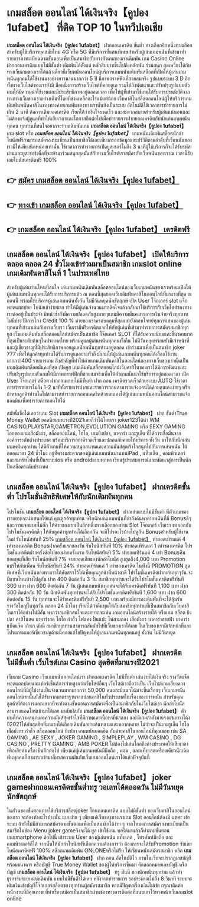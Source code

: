 # เกมสล็อต ออนไลน์ ได้เงินจริง【คูปอง 1ufabet】  ที่ติด TOP 10 ในทวีปเอเชีย

**เกมสล็อต ออนไลน์ ได้เงินจริง【คูปอง 1ufabet】** ฝากถอนเครดิต ขั้นต่ำ  ทางเลือกอีกหนึ่งทางเลือกสำหรับผู้ใช้บริการยุคสมัยใหม่ 4G หรือ 5G ที่มีบริการที่แสนพิเศษสำหรับผู้เล่นเกมพนันที่เข้ามาทำรายการลงทะเบียนตามขั้นตอนเพื่อเป็นสมาชิกกับทางตัวเกมของเราเดิมพัน เกม Casino Online ฝากถอนเครดิตแบบไม่มีขั้นต่ำ เดิมพันได้ตั้งแต่ หลักสิบบาทขึ้นไปถึงหลักพัน ร่วมสนุก สุดเหวี่ยงได้กับทางเว็บเกมของเราได้แล้วเดี๋ยวนี้เว็บพนันออนไลน์ผู้บริการเกมพนันเดิมพันสล็อตที่เปิดให้ผู้เล่นเกมพนันทุกคนได้ใช้งานมาอย่างยาวนานมากกว่า 5 ปี มีภาพกราฟฟิกที่สวยสมจริง รูปแบบระบบ 3 D
อีกทั้งทางเว็บไซต์ของเรายังมี มือหนึ่งการสร้างเว็บไซต์ที่คอยดูเล  รวมไปถึงพัฒนาและปรับปรุงรูปแบบตัวเกมให้มีความน่าใช้งานและมีประสิทธิภาพอยู่ตลอดเวลา เพื่อให้ผู้ที่เข้ามาใช้งานได้รับการปรนนิบัติจากทางทางเว็บของเราอย่างเต็มที่โดยที่ขาดเหลืออะไรแม้แต่น้อย เว็บคาสิโนสล็อตออนไลน์ผู้ให้บริการเกมเดิมพันพนันคาสิโนของทางค่ายเกมพันของทางเรานั้นยังเป็นระบบ อัตโนมัติใช้เวลาการทำรายการไม่เกิน 2 นาที ต่อการเติมยอดเครดิต เรียกได้ว่าทันใจรวดเร็ว และสะดวกสบายสำหรับผู้เล่นแน่นอนและไม่ต้องแจ้งผู้ดูแลที่ทำให้เสียเวลาและโอกาสอีกต่อไปเมื่อทำรายการฝากยอดเครดิตกับนักเล่นเกมพนันทุกคน
ทุกท่านที่สนใจอยากจะร่วมเดิมพันเกม **เกมสล็อต ออนไลน์ ได้เงินจริง【คูปอง 1ufabet】** เกม slot  หรือ ***เกมสล็อต ออนไลน์ ได้เงินจริง【คูปอง 1ufabet】*** เกมพนันเดิมพันสล็อตนักล่าโบนัสฟรีสามารถสมัครลงทะเบียนเป็นสมาชิกได้เลยเพียงกรอกข้อมูลและปรัวัติตามลำดับที่เว็บพนันของเรามีให้เพียงนิดหน่อยเท่านั้น ใช้เวลาการทำรายการเปิดยูสเซอร์ไม่ถึง 3 นาทีผู้ใช้บริการก็จะได้รับรหัสผ่านและยูสเซอร์เพื่อที่จะเข้ามาร่วมสนุกสุดมันส์กับทางเว็บไซต์เราสมัครกับเว็บพนันของเราณ เวลานี้รับเลยโบนัสเครดิตฟรี 100%

## 👉 [สมัคร เกมสล็อต ออนไลน์ ได้เงินจริง【คูปอง 1ufabet】](https://archa888.com/)
## 👉 [ทางเข้า เกมสล็อต ออนไลน์ ได้เงินจริง【คูปอง 1ufabet】](https://archa888.com/)
## 👉 [เกมสล็อต ออนไลน์ ได้เงินจริง【คูปอง 1ufabet】 เครดิตฟรี](https://archa888.com/)

## เกมสล็อต ออนไลน์ ได้เงินจริง【คูปอง 1ufabet】 เปิดให้บริการตลอด ตลอด 24 ชั่วโมงเข้าร่วมมาเป็นสมาชิก เกมslot online เกมเดิมพันคาสิโนที่ 1 ในประเทศไทย

สำหรับผู้เล่นท่านไหนที่สนใจ เล่นเกมพนันเดิมพันสล็อตออนไลน์ของเว็บเกมพนันของเราพร้อมเปิดให้ผู้เล่นเกมพนันทุกคนได้รับการบริการแล้ว ณ ตอนนี้สุดยอดเว็บเดิมพันคาสิโนออนไลน์ที่มาแรงที่สุด ณ ตอนนี้ พร้อมให้บริการผู้เล่นเกมพนันทั้งวัน ไม่มีวันหยุดนักขัตฤกษ์ เปิด User โจ๊กเกอร์ slot แจ็กพอตแตกบ่อย โบนัสเข้าง่ายมาก ทำให้มีผู้เล่นจำนวนมากติดใจแล้วกลับมาใช้บริการกับเว็บไซต์ของทางเราต่ออยู่เป็นประจำ มิหนำซ้ำยังมีความปลอดภัยสูงมากๆแถมมีความมั่นคงทางการเงินจ่ายจริงทุกบาทไม่มีประวัติการโกง Credit 100 % ค่ายของเราครอบคลุมที่สุดและยังตอบโจทย์ทุกการเล่นของผู้เล่นทุกคนที่เข้ามาเล่นกับทางเว็บเรา
เว็บเรามีฟรีเครดิตแจกให้กับผู้เล่นที่เข้ามาทำรายการสมัครสมาชิกทุกยูส เว็บเกมเดิมพันสล็อตออนไลน์สมัครเป็นสมาชิก โจ๊กเกอร์ SLOT ที่ได้รับความนิยมและชื่นชอบมากที่สุดเป็นระดับต้นๆในประเทศไทย พร้อมดูแลผู้เล่นพนันทุกคนทั้งคืน ไม่มีวันหยุดพร้อมยังมีเจ้าหน้าที่และผู้เชี่ยวชาญที่มีประสิทธิภาพคอยดูแลนักพนันทุกท่านอยู่ตลอด เข้าร่วมมาเพื่อเป็นสมาชิก joker 777 เพื่อให้ลูกค้าทุกท่านได้รับการดูแลอย่างทั่วถึงมีเกมให้ผู้เล่นเกมพนันทุกคนได้เลือกใช้งานมากกว่า400 รายการเกม
สิ่งสำคัญที่ทำให้ค่ายเกมเดิมพันคาสิโนออนไลน์ของทางเว็บของเรานั้นเป็นเกมเดิมพันสล็อตมั่นคงที่สุด เปิดยูส  เกมเดิมพันสล็อตออนไลน์เว็บคาสิโนของเราได้มีการพัฒนาและปรับปรุงรูปแบบตัวเกมให้มีภาพกราฟฟิกที่สวยสมจริงเพื่อให้ตัวเกมนั้นน่าใช้บริการอยู่ตลอดเวลา เปิด User โจ๊กเกอร์ สล็อต ฝากถอนแบบไม่มีขั้นต่ำ ฝาก ถอน เครดิตรวดเร็วด้วยระบบ AUTO ใช้เวลาการทำรายการไม่ถึง 1-2 นาทีทั้งรายการฝากและรายการถอนสามารถแจ้งถอนได้ด้วยตนเองง่ายๆ หรือถ้าหากลูกค้าท่านใดไม่สามารถทำรายการถอนเคดริตด้วยตนเองได้ผู้เล่นเกมพนันออนไลน์สามารถแจ้งแอดมินเพื่อทำรายการถอนให้ได้

สมัยนี้เชื่อได้เลยว่าเกม Slot **เกมสล็อต ออนไลน์ ได้เงินจริง【คูปอง 1ufabet】** ฝาก ขั้นต่ำTrue Money Wallet ยอดนิยมมาแรงปี2021เลยก็ว่าได้โดยเรา joker123ได้นำ  WM CASINO,PLAYSTAR,GAMETRON,EVOLUTION GAMING หรือ SEXY GAMING โลกของเกมเสือมังกร, สล็อตออนไลน์, ไฮโล, เกมยิงปลา, บาคาร่า และรูเล็ต ที่ได้การเชื่อมั่นจากองค์กรระดับต่างประเทศ พร้อมบริการอย่าดีรวดเร็วและปลอดภัยคอยให้บริการ ทั้งวัน มาให้กับนักเล่นเกมพนันทุกท่าน ได้มีตัวเกมที่ให้ความสนุกสนานและความมันส์สุดเร้าใจสนุกไปกับการเล่นพนัน ได้ ตลอดเวลา 24 ชั่วโมง อยู่ที่ความสะดวกของผู้เล่นเกมพนันผ่านบนiPad , แท็บเล็ต , คอมพิวเตอร์ และสมาร์ทโฟนที่เป็นระบบios หรือ androidแบบพกพา เรียนรู้ประสบการณ์และพัฒนาสู่การเป็นนักปั่นสล็อตระดับประเทศ

## เกมสล็อต ออนไลน์ ได้เงินจริง【คูปอง 1ufabet】 ฝากเครดิตขั้นต่ำ โปรโมชั่นสิทธิพิเศษให้กับนักเดิมพันทุกคน

โปรโมชั่น **เกมสล็อต ออนไลน์ ได้เงินจริง【คูปอง 1ufabet】** ฝากเล่นแบบไม่มีขั้นต่ำ ที่ตัวเกมของเราอยากจะนำเสนอให้แก่  คุณลูกค้าทุกท่าน หรือนักเล่นเกมพนันที่กำลังค้นหาค่ายพนันที่มี Bonusดีๆ และการแจกแบบไม่กั๊ก ให้ค่ายของเราเป็นอีกหนึ่งทางเลือกของท่าน Slot โจ๊กเกอร์ เว็บเรา ขอบอกกับโปรโมชั่นเครดิตดีๆ ให้กับลูกค้าทุกท่านได้เลือกกัน จะมีโปรอะไรบ้างไปดูกัน
Bonusสำหรับผู้ใช้งานใหม่ รับโบนัสทันที 25% [เกมสล็อต ออนไลน์ ได้เงินจริง【คูปอง 1ufabet】](https://archa888.com/) ทำยอดเทิร์นแค่ 4 เท่าของเครดิต
Bonusฝากครั้งแรกของวัน รับโบนัสทันที 10% ทำยอดเทิร์นแค่ 1 เท่าของเครดิต
โปรโมชั่นเครดิตฝากครั้งต่อไปของฝากครั้งแรก รับโบนัสทันที 5% ทำยอดเทิร์นแค่ 4 เท่า
Bonusคืนยอดทุนที่เสีย รับโบนัสทันที 7% จากยอดเสียของนักล่าโบนัส สูงสุดถึง4,000 บาท
 Promotion แชร์ให้กับเพื่อน รับโบนัสทันที 24% ทำยอดเทิร์นแค่ 1 เท่าของเครดิต
ในทั้งนี้ PROMOTION สุดพิเศษที่เว็บพนันของทางเราได้คัดสรรไว้ให้เพื่อคุณลูกค้าที่หน้าตาดี โปรโมชั่นเครดิตฝากเล่นทุกๆวัน จะมีแบบไหนบ้างไปดูกัน
ฝาก 400 ติดต่อกัน 3 วัน สมาชิกทุกท่านจะได้รับโปรโมชั่นเครดิตฟรีทันที 300 บาท
ฝาก 600 ติดต่อกัน 7 วัน ผู้เล่นเกมพนันทุกคนจะได้รับเครดิตฟรีทันที 1,100 บาท
ฝาก 300 ติดต่อกัน 10 วัน นักเดิมพันทุกท่านจะได้รับโปรโมชั่นเครดิตฟรีทันที 1,600 บาท
ฝาก 600 ติดต่อกัน 15 วัน ทุกท่านจะได้รับเครดิตฟรีทันที 2,500 บาท
พร้อมมีการลงเดิมพันที่จะได้ลุ้นรับรางวัลใหญ่ในทุกวัน ตลอด 24 ชั่วโมง เรียกได้ว่าคืนทุนให้กับสมาชิกทุกท่านที่เป็นสมาชิกกับเว็บคาสิโนเราได้อย่างไม่มีอั้น หากว่าสมาชิกสนใจและอยากจะเล่น เกมออนไลน์สร้างรายได้ หรือเกม สล็อต ยิงปลา คาสิโนสด บาคาร่าสด ไฮโล กำถั่ว ไพ่แคง ปั่นแปะ ไพ่สามกอง เสือมังกร บาคาร่าสายฟ้า บาคาร่า แบ็คแจ๊ค เก้าเก ดัมมี่ สมาชิกทุกท่านสามารถสัมผัสไปที่เว็บของเราได้เลย ในเว็บของเรามีเจ้าหน้าที่และโปรแกรมเมอร์เชี่ยวชาญด้านนี้คอยแก้ไขปัญหาให้ผู้เล่นเกมพนันทุกคนอยู่ ทั้งวัน ไม่มีวันหยุด

## เกมสล็อต ออนไลน์ ได้เงินจริง【คูปอง 1ufabet】 ฝากเครดิตไม่มีขั้นต่ำ  เว็บไซต์เกม Casino สุดฮิตที่มาแรงปี2021

เว็บเกม Casino เว็บเกมพนันออนไลน์เรา ฝากถอนเครดิต ไม่มีขั้นต่ำ เล่นง่ายได้เงินจริง รางวัลแจ็กพอตแตกบ่อยและเปอร์เซ็นต์การจ่ายสูงกว่าเว็บไซต์อื่นๆ เว็บไซต์เราถือว่าเป็น เว็บไซต์เกมเสี่ยงดวงออนไลน์ที่มีผู้ใช้งานเป็นจำนวนมากมากกว่า 50,000 คนและมีแนวโน้มจะขึ้นเรื่อยๆ เว็บเกมพนันออนไลน์เรานั้นยังได้รับจากมาตราฐานจากบ่อนคาสิโนทั่วประเทศในเรื่องของการพนัน สำหรับคุณลูกค้าที่ต้องการและอยากที่จะทำตามขั้นตอนการสมัครเพื่อเป็นสมาชิกกับในเว็บไซต์เรา นักล่าโบนัสสามารถแอดไลน์เข้ามาได้เลย
	มาสัมผัสกับ **เกมสล็อต ออนไลน์ ได้เงินจริง【คูปอง 1ufabet】** ตัวเกมให้ความสนุกและความมันส์สุดเร้าใจที่มีภาพและเนื้อหาที่น่าลอง และมีเกมกำลังมาแรงแซงทางโค้งปี2021ให้กับสุดฮิตที่มาแรงได้เลือกเดิมพันอย่างล้นหลามและหลากหลาย  ไม่ว่าจะเป็นเกมรูเล็ต ไฮโล เสือมังกร กำถั่ว สล็อตออนไลน์ ยิงปลา เกมพนันยอดฮิต กับค่ายคาสิโนออนไลน์ที่คุณชอบ เช่น SA GAMING , AE SEXY , JOKER GAMING , SIMPLEPLAY , WM CASINO , DG CASINO , PRETTY GAMING , AMB POKER  ไม่ต้องไปเล่นไกลถึงต่างประเทศให้เสียเวลา หรือเสียค่าเครื่องบินอีกต่อไป เพียงแค่ผู้เล่นเกมพนันมีมือถือ , คอม , และแท็บเลตเครื่องเดียวนักเดิมพันทุกคนก็สามารถเข้ามาลิ้มรสความมันกับเว็บเกมออนไลน์เราได้แล้วปัจจุบันนี้

## เกมสล็อต ออนไลน์ ได้เงินจริง【คูปอง 1ufabet】 joker gameฝากถอนเครดิตขขั้นต่ำทรู วอเลทได้ตลอดวัน ไม่มีวันหยุดนักขัตฤกษ์

ในส่วนของขั้นตอนการใช้บริการสล็อตjoker โอนถอนเครดิต แบบไม่มีขั้นต่ำ ของเว็บคาสิโนออนไลน์ของเรา จะต้องทำอะไรบ้างนั้น แบบง่าย ๆ เพียงแค่เว็บของทางเราเกม Slot ออนไลน์ต้องมี user เข้าระบบ ถ้ายังไม่มีสามารถสมัครตามขั้นตอนเพื่อเป็นสมาชิกได้ง่าย ๆ จากโหมดการสมัครลงทะเบียนเป็นสมาชิกในช่อง Menu joker gameจึงจะได้ ยูส เข้าใช้งาน พอได้มาแล้วก็ทำตามขั้นตอนบนsmartphone ต่อไปนี้
เข้าระบบ User  ของผู้เล่นพนัน แท็บเลต , โทรศัพท์มือถือ และคอมพิวเตอร์ก็ได้
จากนั้นให้นักล่าโบนัสฟรีเลือกความต้องการว่า ต้องการจะได้รับPromotion รับเลยโบนัสเครดิตฟรี 100% สล็อตเกมเดิมพัน ONLONEหรือไม่รับ
ให้เซียนพนันสมัครสมาชิก คลิก **เกมสล็อต ออนไลน์ ได้เงินจริง【คูปอง 1ufabet】** ฝาก ถอน  อัตโนมัติไว ภาพในเว็บจะปรากฏเลขบัญชีพร้อมธนาคาร หรือบัญชี True Money Wallet ของผู้ให้บริการขึ้นมา
คัดลอกหมายเลขบัญชี หรือบัญชี **เกมสล็อต ออนไลน์ ได้เงินจริง【คูปอง 1ufabet】** ทรู มันนี่ ของนักพนันทุกท่าน แล้วทำธุรกรรมระบบฝากเดิมพัน แบบไม่มีขั้นต่ำได้เลย
หลังจากทำรายการ รอประมาณไม่ถึง 8 วินาที ระบบจะเติมเงินเข้าบัญชีโจ๊กเกอร์สล็อตของทุกท่านผู้สมัครสมาชิก
หากมีปัญหาเรื่องเงินไม่เข้า กรุณาติดต่อพนักงานที่มีคุณภาพ ที่ทำเรื่องสมัครเป็นสมาชิกผ่านช่องทางการติดต่อที่แนบเอาไว้ทางหน้าเว็บเกมslot online


